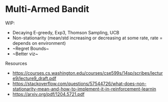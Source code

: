 # Multi-Armed Bandit

WIP:
- Decaying E-greedy, Exp3, Thomson Sampling, UCB
- Non-stationarity (mean/std increasing or decreasing at some rate, rate = depends on environment)
- ~Regret Bounds~
- ~Better viz~


Resources
- https://courses.cs.washington.edu/courses/cse599s/14sp/scribes/lecture9/lecture9_draft.pdf
- https://stackoverflow.com/questions/57544726/what-does-non-stationarity-mean-and-how-to-implement-it-in-reinforcement-learnin
- https://arxiv.org/pdf/1204.5721.pdf